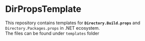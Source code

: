 # DirPropsTemplate

This repository contains templates for **`Directory.Build.props`** and `Directory.Packages.props`
in .NET ecosystem.  
The files can be found under `templates` folder


